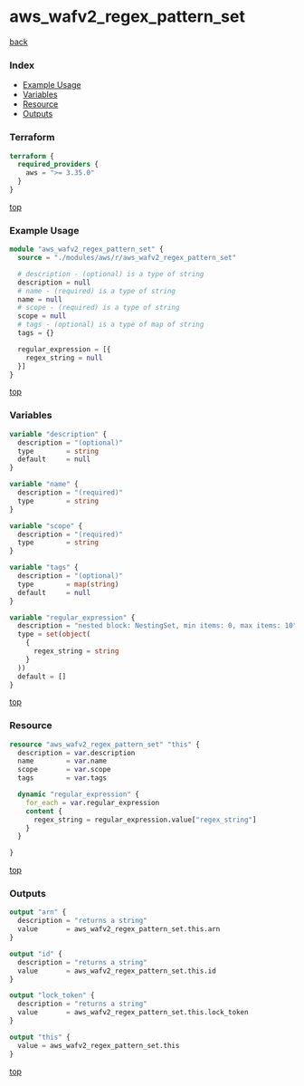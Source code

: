 # aws_wafv2_regex_pattern_set

[back](../aws.md)

### Index

- [Example Usage](#example-usage)
- [Variables](#variables)
- [Resource](#resource)
- [Outputs](#outputs)

### Terraform

```terraform
terraform {
  required_providers {
    aws = ">= 3.35.0"
  }
}
```

[top](#index)

### Example Usage

```terraform
module "aws_wafv2_regex_pattern_set" {
  source = "./modules/aws/r/aws_wafv2_regex_pattern_set"

  # description - (optional) is a type of string
  description = null
  # name - (required) is a type of string
  name = null
  # scope - (required) is a type of string
  scope = null
  # tags - (optional) is a type of map of string
  tags = {}

  regular_expression = [{
    regex_string = null
  }]
}
```

[top](#index)

### Variables

```terraform
variable "description" {
  description = "(optional)"
  type        = string
  default     = null
}

variable "name" {
  description = "(required)"
  type        = string
}

variable "scope" {
  description = "(required)"
  type        = string
}

variable "tags" {
  description = "(optional)"
  type        = map(string)
  default     = null
}

variable "regular_expression" {
  description = "nested block: NestingSet, min items: 0, max items: 10"
  type = set(object(
    {
      regex_string = string
    }
  ))
  default = []
}
```

[top](#index)

### Resource

```terraform
resource "aws_wafv2_regex_pattern_set" "this" {
  description = var.description
  name        = var.name
  scope       = var.scope
  tags        = var.tags

  dynamic "regular_expression" {
    for_each = var.regular_expression
    content {
      regex_string = regular_expression.value["regex_string"]
    }
  }

}
```

[top](#index)

### Outputs

```terraform
output "arn" {
  description = "returns a string"
  value       = aws_wafv2_regex_pattern_set.this.arn
}

output "id" {
  description = "returns a string"
  value       = aws_wafv2_regex_pattern_set.this.id
}

output "lock_token" {
  description = "returns a string"
  value       = aws_wafv2_regex_pattern_set.this.lock_token
}

output "this" {
  value = aws_wafv2_regex_pattern_set.this
}
```

[top](#index)
